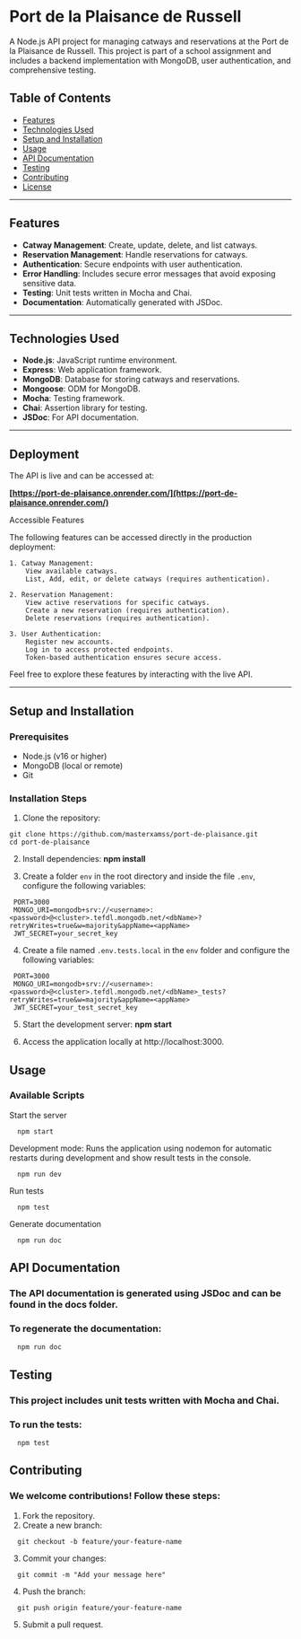 # Port de la Plaisance de Russell

A Node.js API project for managing catways and reservations at the Port de la Plaisance de Russell. This project is part of a school assignment and includes a backend implementation with MongoDB, user authentication, and comprehensive testing.

## Table of Contents
- [Features](#features)
- [Technologies Used](#technologies-used)
- [Setup and Installation](#setup-and-installation)
- [Usage](#usage)
- [API Documentation](#api-documentation)
- [Testing](#testing)
- [Contributing](#contributing)
- [License](#license)

---

## Features
- **Catway Management**: Create, update, delete, and list catways.
- **Reservation Management**: Handle reservations for catways.
- **Authentication**: Secure endpoints with user authentication.
- **Error Handling**: Includes secure error messages that avoid exposing sensitive data.
- **Testing**: Unit tests written in Mocha and Chai.
- **Documentation**: Automatically generated with JSDoc.

---

## Technologies Used
- **Node.js**: JavaScript runtime environment.
- **Express**: Web application framework.
- **MongoDB**: Database for storing catways and reservations.
- **Mongoose**: ODM for MongoDB.
- **Mocha**: Testing framework.
- **Chai**: Assertion library for testing.
- **JSDoc**: For API documentation.

---

## Deployment

The API is live and can be accessed at:

**[https://port-de-plaisance.onrender.com/](https://port-de-plaisance.onrender.com/)**

Accessible Features

The following features can be accessed directly in the production deployment:

    1. Catway Management:
        View available catways.
        List, Add, edit, or delete catways (requires authentication).

    2. Reservation Management:
        View active reservations for specific catways.
        Create a new reservation (requires authentication).
        Delete reservations (requires authentication).

    3. User Authentication:
        Register new accounts.
        Log in to access protected endpoints.
        Token-based authentication ensures secure access.

Feel free to explore these features by interacting with the live API.

---

## Setup and Installation

### Prerequisites
- Node.js (v16 or higher)
- MongoDB (local or remote)
- Git

### Installation Steps
1. Clone the repository:
  ```
  git clone https://github.com/masterxamss/port-de-plaisance.git
  cd port-de-plaisance
  ```
  
2. Install dependencies:
   **npm install**

3. Create a folder `env` in the root directory and inside the file `.env`, configure the following variables:
  ```  
   PORT=3000  
   MONGO_URI=mongodb+srv://<username>:<password>@<cluster>.tefdl.mongodb.net/<dbName>?retryWrites=true&w=majority&appName=<appName>
   JWT_SECRET=your_secret_key
  ```

4. Create a file named `.env.tests.local` in the `env` folder and configure the following variables:
  ```
   PORT=3000
   MONGO_URI=mongodb+srv://<username>:<password>@<cluster>.tefdl.mongodb.net/<dbName>_tests?retryWrites=true&w=majority&appName=<appName>
   JWT_SECRET=your_test_secret_key
  ```

5. Start the development server:
   **npm start**

6. Access the application locally at http://localhost:3000.


## Usage

### Available Scripts

Start the server
```
  npm start
```

Development mode: Runs the application using nodemon for automatic restarts during development and show result tests in the console.
```
  npm run dev
```

Run tests
```
  npm test  
```

Generate documentation
```
  npm run doc 
```

## API Documentation

### The API documentation is generated using JSDoc and can be found in the docs folder.

### To regenerate the documentation:
```
  npm run doc 
```

## Testing

### This project includes unit tests written with Mocha and Chai.

### To run the tests:
```
  npm test 
```

## Contributing

### We welcome contributions! Follow these steps:

1. Fork the repository.
2. Create a new branch:
```
  git checkout -b feature/your-feature-name
```

3. Commit your changes:
```
  git commit -m "Add your message here"
```

4. Push the branch:
```
  git push origin feature/your-feature-name
```
5. Submit a pull request.



